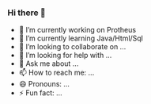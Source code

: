 ### Hi there 👋

- 🔭 I’m currently working on Protheus
- 🌱 I’m currently learning Java/Html/Sql
- 👯 I’m looking to collaborate on ...
- 🤔 I’m looking for help with ...
- 💬 Ask me about ...
- 📫 How to reach me: ...
- 😄 Pronouns: ...
- ⚡ Fun fact: ...
